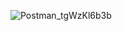 ![Postman_tgWzKl6b3b](https://github.com/user-attachments/assets/c7586c29-7576-4ba2-83d0-84e0fcf712f7)
